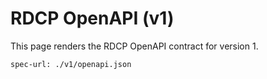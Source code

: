 # RDCP OpenAPI (v1)

This page renders the RDCP OpenAPI contract for version 1.

```redoc
spec-url: ./v1/openapi.json
```
